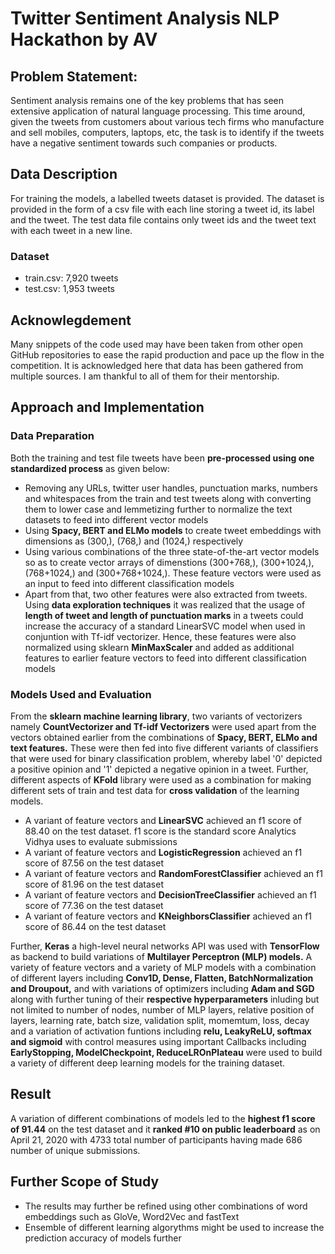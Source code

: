 # Twitter Sentiment Analysis NLP Hackathon by AV
## Problem Statement: 
Sentiment analysis remains one of the key problems that has seen extensive application of natural language processing. This time around, given the tweets from customers about various tech firms who manufacture and sell mobiles, computers, laptops, etc, the task is to identify if the tweets have a negative sentiment towards such companies or products.

## Data Description
For training the models, a labelled tweets dataset is provided. The dataset is provided in the form of a csv file with each line storing a tweet id, its label and the tweet. The test data file contains only tweet ids and the tweet text with each tweet in a new line.
### Dataset
- train.csv: 7,920 tweets
- test.csv: 1,953 tweets

## Acknowlegdement
Many snippets of the code used may have been taken from other open GitHub repositories to ease the rapid production and pace up the flow in the competition. It is acknowledged here that data has been gathered from multiple sources. I am thankful to all of them for their mentorship. 

## Approach and Implementation
### Data Preparation
Both the training and test file tweets have been **pre-processed using one standardized process** as given below:
- Removing any URLs, twitter user handles, punctuation marks, numbers and whitespaces from the train and test tweets along with converting them to lower case and lemmetizing further to normalize the text datasets to feed into different vector models
- Using **Spacy, BERT and ELMo models** to create tweet embeddings with dimensions as (300,), (768,) and (1024,) respectively
- Using various combinations of the three state-of-the-art vector models so as to create vector arrays of dimenstions (300+768,), (300+1024,), (768+1024,) and (300+768+1024,). These feature vectors were used as an input to feed into different classification models
- Apart from that, two other features were also extracted from tweets. Using **data exploration techniques** it was realized that the usage of **length of tweet and length of punctuation marks** in a tweets could increase the accuracy of a standard LinearSVC model when used in conjuntion with Tf-idf vectorizer. Hence, these features were also normalized using sklearn **MinMaxScaler** and added as additional features to earlier feature vectors to feed into different classification models
### Models Used and Evaluation
   From the **sklearn machine learning library**, two variants of vectorizers namely **CountVectorizer and Tf-idf Vectorizers** were used apart from the vectors obtained earlier from the combinations of **Spacy, BERT, ELMo and text features.** These were then fed into five different variants of classifiers that were used for binary classification problem, whereby label '0' depicted a positive opinion and '1' depicted a negative opinion in a tweet. Further, different aspects of **KFold** library were used as a combination for making different sets of train and test data for **cross validation** of the learning models.
   - A variant of feature vectors and **LinearSVC** achieved an f1 score of 88.40 on the test dataset. f1 score is the standard score Analytics Vidhya uses to evaluate submissions
   - A variant of feature vectors and **LogisticRegression** achieved an f1 score of 87.56 on the test dataset
   - A variant of feature vectors and **RandomForestClassifier** achieved an f1 score of 81.96 on the test dataset
   - A variant of feature vectors and **DecisionTreeClassifier** achieved an f1 score of 77.36 on the test dataset
   - A variant of feature vectors and **KNeighborsClassifier** achieved an f1 score of 86.44 on the test dataset

   Further, **Keras** a high-level neural networks API was used with **TensorFlow** as backend to build variations of **Multilayer Perceptron (MLP) models.** A variety of feature vectors and a variety of MLP models with a combination of different layers including **Conv1D, Dense, Flatten, BatchNormalization and Droupout,** and with variations of optimizers including **Adam and SGD** along with further tuning of their **respective hyperparameters** inluding but not limited to number of nodes, number of MLP layers, relative position of layers, learning rate, batch size, validation split, momemtum, loss, decay and a variation of activation funtions including **relu, LeakyReLU, softmax and sigmoid** with control measures using important Callbacks including **EarlyStopping, ModelCheckpoint, ReduceLROnPlateau** were used to build a variety of different deep learning models for the training dataset. 

## Result
A variation of different combinations of models led to the **highest f1 score of 91.44** on the test dataset and it **ranked #10 on public leaderboard** as on April 21, 2020 with 4733 total number of participants having made 686 number of unique submissions.  
## Further Scope of Study
- The results may further be refined using other combinations of word embeddings such as GloVe, Word2Vec and fastText
- Ensemble of different learning algorythms might be used to increase the prediction accuracy of models further
